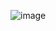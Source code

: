 ![image](https://github.com/Raghusb7975/Backend-api/assets/139854495/ba7e3b79-b62b-462e-8852-94048b8f224a)
